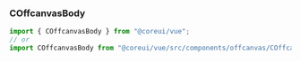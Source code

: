 ### COffcanvasBody

```jsx
import { COffcanvasBody } from "@coreui/vue";
// or
import COffcanvasBody from "@coreui/vue/src/components/offcanvas/COffcanvasBody";
```
